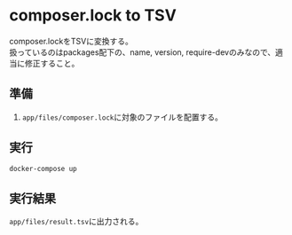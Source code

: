 # composer.lock to TSV

composer.lockをTSVに変換する。  
扱っているのはpackages配下の、name, version, require-devのみなので、適当に修正すること。

## 準備

1. ```app/files/composer.lock```に対象のファイルを配置する。

## 実行

``` sh
docker-compose up 
```

## 実行結果

```app/files/result.tsv```に出力される。